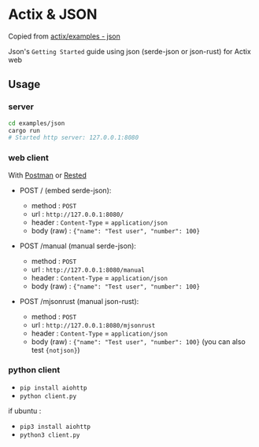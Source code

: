 # Actix & JSON

Copied from [actix/examples - json](https://github.com/actix/examples/tree/8124be02dcbaf7c4e910785e4659a88019cd1431/json)

Json's `Getting Started` guide using json (serde-json or json-rust) for Actix web

## Usage

### server

```bash
cd examples/json
cargo run
# Started http server: 127.0.0.1:8080
```

### web client

With [Postman](https://www.getpostman.com/) or [Rested](moz-extension://60daeb1c-5b1b-4afd-9842-0579ed34dfcb/dist/index.html)

- POST / (embed serde-json):

  - method : ``POST``
  - url : ``http://127.0.0.1:8080/``
  - header : ``Content-Type`` = ``application/json``
  - body (raw) : ``{"name": "Test user", "number": 100}``

- POST /manual (manual serde-json):

  - method : ``POST``
  - url : ``http://127.0.0.1:8080/manual``
  - header : ``Content-Type`` = ``application/json``
  - body (raw) : ``{"name": "Test user", "number": 100}``

- POST /mjsonrust (manual json-rust):

  - method : ``POST``
  - url : ``http://127.0.0.1:8080/mjsonrust``
  - header : ``Content-Type`` = ``application/json``
  - body (raw) : ``{"name": "Test user", "number": 100}`` (you can also test ``{notjson}``)

### python client

- ``pip install aiohttp``
- ``python client.py``

if ubuntu :

- ``pip3 install aiohttp``
- ``python3 client.py``
